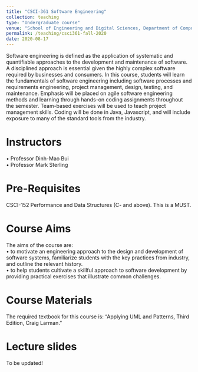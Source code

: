 ```yaml
---
title: "CSCI-361 Software Engineering"
collection: teaching
type: "Undergraduate course"
venue: "School of Engineering and Digital Sciences, Department of Computer Science"
permalink: /teaching/csci361-fall-2020
date: 2020-08-17
---
```

Software engineering is defined as the application of systematic and quantifiable approaches to the development and maintenance of software. A disciplined approach is essential given the highly
complex software required by businesses and consumers. In this course, students will learn the fundamentals of software engineering including software processes and requirements engineering,
project management, design, testing, and maintenance. Emphasis will be placed on agile software engineering methods and learning through hands-on coding assignments throughout the semester.
Team-based exercises will be used to teach project management skills. Coding will be done in Java, Javascript, and will include exposure to many of the standard tools from the industry.

Instructors
======
•	Professor Dinh-Mao Bui  
•	Professor Mark Sterling

Pre-Requisites
======
CSCI-152 Performance and Data Structures (C- and above). This is a MUST.

Course Aims
======
The aims of the course are:  
•	to motivate an engineering approach to the design and development of software systems, familiarize students with the key practices from industry, and outline the relevant history.  
•	to help students cultivate a skillful approach to software development by providing practical exercises that illustrate common challenges.

Course Materials
======
The required textbook for this course is: “Applying UML and Patterns, Third Edition, Craig Larman.”

Lecture slides
======
To be updated!
